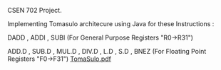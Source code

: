 CSEN 702 Project.

Implementing Tomasulo architecure using Java for these Instructions :

DADD , ADDI , SUBI (For General Purpose Registers "R0->R31")

ADD.D , SUB.D , MUL.D , DIV.D , L.D , S.D , BNEZ (For Floating Point Registers "F0->F31")
[TomaSulo.pdf](https://github.com/YoussefMostafaa/TomaSulo-Architecture/files/13801961/TomaSulo.pdf)
